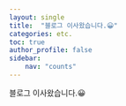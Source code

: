 ```yaml
---
layout: single
title:  "블로그 이사왔습니다.😀"
categories: etc.
toc: true
author_profile: false
sidebar:
    nav: "counts"
---
```


블로그 이사왔습니다.😀